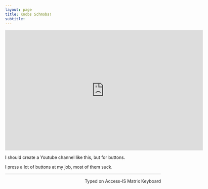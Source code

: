 ```yaml
---
layout: page
title: Knobs Schmobs!
subtitle:
---
```


<div class="video-container"><iframe title="YouTube video player" class="youtube-player" type="text/html"
width="640" height="390" src="http://www.youtube.com/embed/uHcxYBoCgio"
frameborder="0" allowFullScreen></iframe></div>

I should create a Youtube channel like this, but for buttons. 

I press a lot of buttons at my job, most of them suck. 

 ---
<p align="right">Typed on Access-IS Matrix Keyboard</p>
